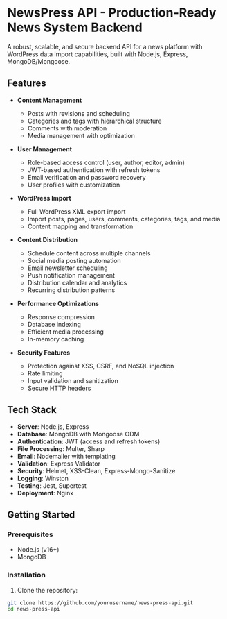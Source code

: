 # NewsPress API - Production-Ready News System Backend

A robust, scalable, and secure backend API for a news platform with WordPress data import capabilities, built with Node.js, Express, MongoDB/Mongoose.

## Features

- **Content Management**
  - Posts with revisions and scheduling
  - Categories and tags with hierarchical structure
  - Comments with moderation
  - Media management with optimization

- **User Management**
  - Role-based access control (user, author, editor, admin)
  - JWT-based authentication with refresh tokens
  - Email verification and password recovery
  - User profiles with customization

- **WordPress Import**
  - Full WordPress XML export import
  - Import posts, pages, users, comments, categories, tags, and media
  - Content mapping and transformation

- **Content Distribution**
  - Schedule content across multiple channels
  - Social media posting automation
  - Email newsletter scheduling
  - Push notification management
  - Distribution calendar and analytics
  - Recurring distribution patterns

- **Performance Optimizations**
  - Response compression
  - Database indexing
  - Efficient media processing
  - In-memory caching

- **Security Features**
  - Protection against XSS, CSRF, and NoSQL injection
  - Rate limiting
  - Input validation and sanitization
  - Secure HTTP headers

## Tech Stack

- **Server**: Node.js, Express
- **Database**: MongoDB with Mongoose ODM
- **Authentication**: JWT (access and refresh tokens)
- **File Processing**: Multer, Sharp
- **Email**: Nodemailer with templating
- **Validation**: Express Validator
- **Security**: Helmet, XSS-Clean, Express-Mongo-Sanitize
- **Logging**: Winston
- **Testing**: Jest, Supertest
- **Deployment**: Nginx

## Getting Started

### Prerequisites

- Node.js (v16+)
- MongoDB

### Installation

1. Clone the repository:

```bash
git clone https://github.com/yourusername/news-press-api.git
cd news-press-api